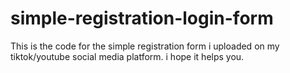 # simple-registration-login-form
This is the code for the simple registration form i uploaded on my tiktok/youtube social media platform.
i hope it helps you.
